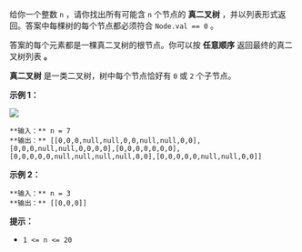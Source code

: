 给你一个整数 `n` ，请你找出所有可能含 `n` 个节点的 **真二叉树** ，并以列表形式返回。答案中每棵树的每个节点都必须符合 `Node.val
== 0` 。

答案的每个元素都是一棵真二叉树的根节点。你可以按 **任意顺序** 返回最终的真二叉树列表 **。**

**真二叉树** 是一类二叉树，树中每个节点恰好有 `0` 或 `2` 个子节点。



**示例 1：**

![](https://s3-lc-upload.s3.amazonaws.com/uploads/2018/08/22/fivetrees.png)

    
    
    **输入：** n = 7
    **输出：** [[0,0,0,null,null,0,0,null,null,0,0],[0,0,0,null,null,0,0,0,0],[0,0,0,0,0,0,0],[0,0,0,0,0,null,null,null,null,0,0],[0,0,0,0,0,null,null,0,0]]
    

**示例 2：**

    
    
    **输入：** n = 3
    **输出：** [[0,0,0]]
    



**提示：**

  * `1 <= n <= 20`

